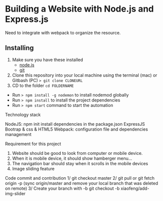 # Building a Website with Node.js and Express.js
Need to integrate with webpack to organize the resource.

## Installing
1. Make sure you have these installed
	- [node.js](http://nodejs.org/)
	- [git](http://git-scm.com/)
2. Clone this repository into your local machine using the terminal (mac) or Gitbash (PC) `> git clone CLONEURL`
3. CD to the folder `cd FOLDERNAME`
* Run `> npm install -g nodemon` to install nodemod globally
* Run `> npm install` to install the project dependencies
* Run `> npm start` command to start the automation


Technology stack

NodeJS: npm init
        install dependencies in the package.json
ExpressJS
Bootrap & css & HTML5
Webpack: configuration file and dependencies management


Requirement for this project

1. Website should be good to look from computer or mobile device.
2. When it is mobile device, it should show hamberger menu...
3. The navigation bar should stay when it scrolls in the mobile devices
4. Image sliding feature

Code commit and contribution
1/ git checkout master
2/ git pull or git fetch origin -p (sync origin/master and remove your local branch that was deleted on remote)
3/ Create your branch with -b
git checkout -b xiaofeng/add-img-slider
